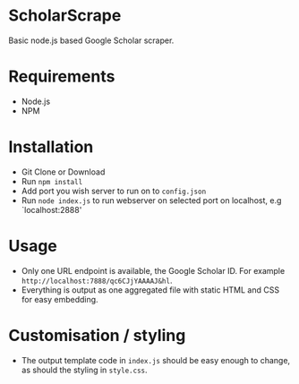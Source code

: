 # ScholarScrape

Basic node.js based Google Scholar scraper.

# Requirements

* Node.js
* NPM

# Installation

* Git Clone or Download
* Run `npm install`
* Add port you wish server to run on to `config.json`
* Run `node index.js` to run webserver on selected port on localhost, e.g `localhost:2888'

# Usage

* Only one URL endpoint is available, the Google Scholar ID. For example `http://localhost:7888/qc6CJjYAAAAJ&hl`.
* Everything is output as one aggregated file with static HTML and CSS for easy embedding.

# Customisation / styling

* The output template code in `index.js` should be easy enough to change, as should the styling in `style.css`.
